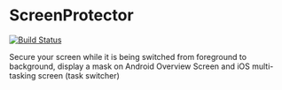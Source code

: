# ScreenProtector
[![Build Status](https://travis-ci.org/mihui/ScreenProtector.svg?branch=master)](https://travis-ci.org/mihui/ScreenProtector)

Secure your screen while it is being switched from foreground to background, display a mask on Android Overview Screen and iOS multi-tasking screen (task switcher)
